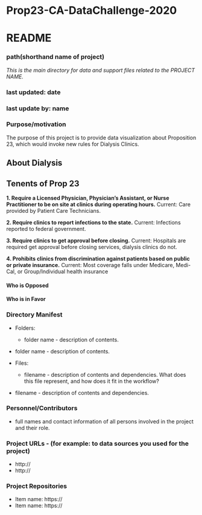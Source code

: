 # Prop23-CA-DataChallenge-2020

# README
### path(shorthand name of project)

*This is the main directory for data and support files related to the PROJECT NAME.*

### last updated: date
### last update by: name


### Purpose/motivation
The purpose of this project is to provide data visualization about Proposition 23, which would invoke new rules for Dialysis Clinics.

## About Dialysis

## Tenents of Prop 23

**1. Require a Licensed Physician, Physician’s Assistant, or Nurse Practitioner to be on site at clinics during operating hours.**
Current: Care provided by Patient Care Technicians.

**2. Require clinics to report infections to the state.**
Current: Infections reported to federal government.

**3. Require clinics to get approval before closing.**
Current: Hospitals are required get approval before closing services, dialysis clinics do not.

**4. Prohibits clinics from discrimination against patients based on public or private insurance.**
Current: Most coverage falls under Medicare,  Medi-Cal, or Group/Individual health insurance



#### Who is Opposed

#### Who is in Favor


### Directory Manifest

*  Folders:
	* folder name - description of contents.
* folder name - description of contents.

* Files:
	*  filename - description of contents and dependencies. What does     this file represent, and how does it fit in the workflow?
*  filename - description of contents and dependencies.

### Personnel/Contributors

* full names and contact information of all persons involved in the project and their role.


### Project URLs - (for example: to data sources you used for the project)

* http://
* http://

### Project Repositories

* Item name: https://
* Item name: https://



